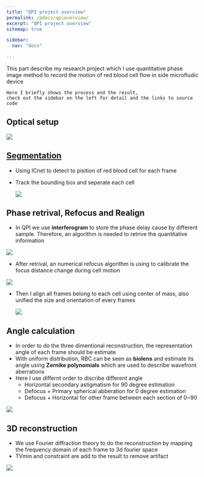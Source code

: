 ```yaml
---
title: "QPI project overview"
permalink: /pdocs/qpioverview/
excerpt: "QPI project overview"
sitemap: true

sidebar:
  nav: "docs"

---
```



This part describe my research project which I use quantitative phase image method to record the motion of red blood cell flow in side microfludic device

```
Here I briefly shows the process and the result, 
check out the sidebar on the left for detail and the links to source code
```

## Optical setup
![](https://i.imgur.com/2KVijgN.png)


## [Segmentation](https://yohschang.github.io/minimal-mistakes/pdocs/segmentation/#icnet)
- Using ICnet to detect to pisition of red blood cell for each frame
- Track the bounding box and seperate each cell

     ![](https://i.imgur.com/NkAdAmS.gif)


## Phase retrival, Refocus and Realign
- In QPI we use **interferogram** to store the phase delay cause by different sample. Therefore, an algorithm is needed to retrive the quantitative information

![](https://i.imgur.com/Jl3BfmY.png)

- After retrival, an numerical refocus algorithm is using to calibrate the focus distance change during cell motion

![](https://i.imgur.com/AaodwHP.png)

- Then I align all frames belong to each cell using center of mass, also unified the size and orientation of every frames

   ![](https://i.imgur.com/j04thjr.gif)


## Angle calculation
- In order to do the three dimentional reconstruction, the representation angle of each frame should be estimate
- With uniform distribution, RBC can be seen as **biolens** and estimate its angle using **Zernike polynomials** which are used to describe wavefront aberrations
- Here I use differnt order to discribe different angle
    - Horizontal secondary astigmatism for 90 degree estimation
    - Defocus + Primary spherical abberation for 0 degree estimation
    - Defocus + Horizontal for other frame between each section of 0~90

![](https://i.imgur.com/powLKGx.png)


## 3D reconstruction
- We use Fourier diffraction theory to do the reconstruction by mapping the frequency domain of each frame to 3d fourier space
- TVmin and constraint are add to the result to remove artifact 

![](https://i.imgur.com/EB5H3kP.png)

